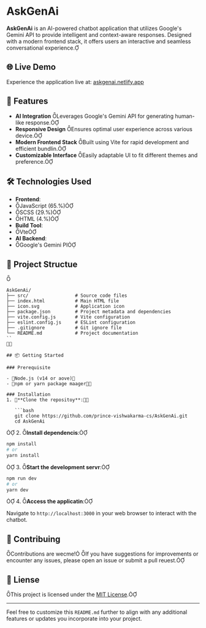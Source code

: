 # AskGenAi

**AskGenAi** is an AI-powered chatbot application that utilizes Google's Gemini API to provide intelligent and context-aware responses. Designed with a modern frontend stack, it offers users an interactive and seamless conversational experience.

## 🌐 Live Demo

Experience the application live at: [askgenai.netlify.app](https://askgenai.netlify.app)

## 🚀 Features

- **AI Integration** Leverages Google's Gemini API for generating human-like response.
- **Responsive Design** Ensures optimal user experience across various device.
- **Modern Frontend Stack** Built using Vite for rapid development and efficient bundlin.
- **Customizable Interface** Easily adaptable UI to fit different themes and preference.

## 🛠️ Technologies Used

- **Frontend**:
 - JavaScript (65.%)
 - SCSS (29.%)
 - HTML (4.%)
- **Build Tool**:
 - Vte
- **AI Backend**:
 - Google's Gemini PI

## 📁 Project Structue


```plaintext
AskGenAi/
├── src/                 # Source code files
├── index.html           # Main HTML file
├── icon.svg             # Application icon
├── package.json         # Project metadata and dependencies
├── vite.config.js       # Vite configuration
├── eslint.config.js     # ESLint configuration
├── .gitignore           # Git ignore file
└── README.md            # Project documentation
``


## 📦 Getting Started

### Prerequisite

- Node.js (v14 or aove)
- npm or yarn package maager

### Installation
1. **Clone the repositoy**:

   ```bash
   git clone https://github.com/prince-vishwakarma-cs/AskGenAi.git
   cd AskGenAi
  ```

2. **Install dependencis**:

   ```bash
   npm install
   # or
   yarn install
  ```

3. **Start the development servr**:

   ```bash
   npm run dev
   # or
   yarn dev
  ```

4. **Access the applicatin**:

   Navigate to `http://localhost:3000` in your web browser to interact with the chatbot.

## 🤝 Contribuing

Contributions are wecme! If you have suggestions for improvements or encounter any issues, please open an issue or submit a pull reuest.

## 📄 Liense

This project is licensed under the [MIT License](LIENSE).

---

Feel free to customize this `README.md` further to align with any additional features or updates you incorporate into your project. 
